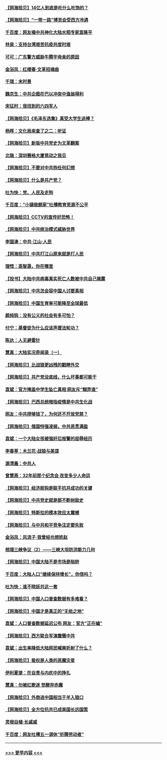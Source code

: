 #### [【网海拾贝】14亿人到底是吃什么吃饱的？](../pages/nsc993/n12974125.md?t=05260601) 
#### [【网海拾贝】“一带一路”博览会受西方冷遇](../pages/nsc993/n12971787.md?t=05260601) 
#### [千百度：网友揭中共神化大陆水稻专家袁隆平](../pages/nsc993/n12971733.md?t=05260601) 
#### [林泉：支持台湾艰苦抗疫共度时艰](../pages/nsc993/n12971350.md?t=05260601) 
#### [可可：广东警方威胁牛腾宇母亲的原因](../pages/nsc993/n12971100.md?t=05260601) 
#### [金浴凤：红楼春·文革招魂曲](../pages/nsc993/n12970354.md?t=05260601) 
#### [千瑞：末时景](../pages/nsc993/n12970337.md?t=05260601) 
#### [魏京生：中共企图在巴以冲突中渔翁得利](../pages/nsc993/n12970286.md?t=05260601) 
#### [宋征时：我找到的六四军人](../pages/nsc993/n12970213.md?t=05260601) 
#### [【网海拾贝】《毛泽东选集》真受大学生追捧？](../pages/nsc993/n12968779.md?t=05260601) 
#### [杨晖：文化局来查了之二：听证](../pages/nsc993/n12966528.md?t=05260601) 
#### [【网海拾贝】新版中共党史为文革翻案](../pages/nsc993/n12967526.md?t=05260601) 
#### [北隐：深圳赛格大厦晃动之我见](../pages/nsc993/n12967393.md?t=05260601) 
#### [【网海拾贝】不要对中共抱任何幻想](../pages/nsc993/n12965222.md?t=05260601) 
#### [【网海拾贝】什么是共产党？](../pages/nsc993/n12962781.md?t=05260601) 
#### [吐为快：党、人民及走狗](../pages/nsc993/n12962747.md?t=05260601) 
#### [千百度：“小镇做题家”吐槽教育资源不公平](../pages/nsc993/n12962705.md?t=05260601) 
#### [【网海拾贝】CCTV的宣传好恐怖！](../pages/nsc993/n12959984.md?t=05260601) 
#### [【网海拾贝】中共统治模式威胁世界](../pages/nsc993/n12957622.md?t=05260601) 
#### [李国涛：中共‧江山‧人民](../pages/nsc993/n12957502.md?t=05260601) 
#### [【网海拾贝】中共打江山原来就是打人民](../pages/nsc993/n12954345.md?t=05260601) 
#### [理悟：高智晟，你在哪里](../pages/nsc993/n12953115.md?t=05260601) 
#### [【投书】大陆中共病毒真实死亡人数被中共自己揭露](../pages/nsc993/n12953050.md?t=05260601) 
#### [【网海拾贝】中共怎会容中国人讨要真相](../pages/nsc993/n12952161.md?t=05260601) 
#### [【网海拾贝】中国生育率可能降至全球最低](../pages/nsc993/n12948793.md?t=05260601) 
#### [颜纯钩：没有公义的社会有多可怕？](../pages/nsc993/n12947626.md?t=05260601) 
#### [付宁：基督徒为什么应该声援法轮功？](../pages/nsc993/n12947233.md?t=05260601) 
#### [陈达：人无避雷针](../pages/nsc993/n12947098.md?t=05260601) 
#### [慧真：大陆实况奇闻录（一）](../pages/nsc993/n12945811.md?t=05260601) 
#### [【网海拾贝】比战狼更凶残的戳瞎外交](../pages/nsc993/n12945717.md?t=05260601) 
#### [【网海拾贝】共产党没底线，什么坏事都可能干](../pages/nsc993/n12942090.md?t=05260601) 
#### [袁斌：官方掩盖中学生坠亡真相 网友斥“糊弄谁”](../pages/nsc993/n12942029.md?t=05260601) 
#### [【网海拾贝】巴西总统暗指疫情是中共生化战](../pages/nsc993/n12938999.md?t=05260601) 
#### [网友：中共捞够钱了，为何还不开放党禁？](../pages/nsc993/n12938952.md?t=05260601) 
#### [【网海拾贝】俄国恃强凌弱，中共恶贯满盈](../pages/nsc993/n12936626.md?t=05260601) 
#### [袁斌：一个大陆女孩被强奸后报警的屈辱经历](../pages/nsc993/n12936547.md?t=05260601) 
#### [李春草：木兰花·战狼与美谍](../pages/nsc993/n12935995.md?t=05260601) 
#### [源清晨：中共人](../pages/nsc993/n12935589.md?t=05260601) 
#### [曾慧燕：32年前那个纪念会 改变多少人命运](../pages/nsc993/n12934233.md?t=05260601) 
#### [【网海拾贝】经济脱钩是联手抗共成功的关键](../pages/nsc993/n12934176.md?t=05260601) 
#### [【网海拾贝】中共党史就是部不断树敌史](../pages/nsc993/n12932844.md?t=05260601) 
#### [【网海拾贝】特斯拉的模本效应太震撼](../pages/nsc993/n12925626.md?t=05260601) 
#### [【网海拾贝】与中共和平竞争注定要失败](../pages/nsc993/n12923326.md?t=05260601) 
#### [金浴凤：风流子‧我曾经也想姓赵](../pages/nsc993/n12920911.md?t=05260601) 
#### [梳理三峡争议（2）——三峡大坝防洪能力几何](../pages/nsc993/n12920173.md?t=05260601) 
#### [【网海拾贝】中国大陆不是市场是陷阱](../pages/nsc993/n12920143.md?t=05260601) 
#### [千百度：大陆人口“继续保持增长”，你信吗？](../pages/nsc993/n12918946.md?t=05260601) 
#### [吐为快：谁不晓妖共这一套](../pages/nsc993/n12918941.md?t=05260601) 
#### [【网海拾贝】中国人口普查数据有多难看？](../pages/nsc993/n12917822.md?t=05260601) 
#### [【网海拾贝】中国才是真正的“无依之地”](../pages/nsc993/n12915845.md?t=05260601) 
#### [袁斌：人口普查数据延迟公布 网友：官方“正在编”](../pages/nsc993/n12915748.md?t=05260601) 
#### [【网海拾贝】西方联合军演震慑中共](../pages/nsc993/n12913466.md?t=05260601) 
#### [袁斌：出生率降低大陆网民喊爽折射了什么？](../pages/nsc993/n12913365.md?t=05260601) 
#### [【网海拾贝】极权是人类的恶魔灾星](../pages/nsc993/n12910697.md?t=05260601) 
#### [伊利夏提：在自责与内疚中的挣扎](../pages/nsc993/n12910493.md?t=05260601) 
#### [慧真：勿被红歌迷 觉醒弃赤魔](../pages/nsc993/n12910485.md?t=05260601) 
#### [【网海拾贝】外商进中国相当于羊入狼口](../pages/nsc993/n12908274.md?t=05260601) 
#### [【网海拾贝】全方位抗共已成美国长远国策](../pages/nsc993/n12906878.md?t=05260601) 
#### [灵根自植‧长戚戚](../pages/nsc993/n12905585.md?t=05260601) 
#### [千百度：网友吐槽五一调休“折腾劳动者”](../pages/nsc993/n12905934.md?t=05260601) 

----
#### [ >>> 更早内容 <<< ](../indexes/nsc993-earlier.md)
